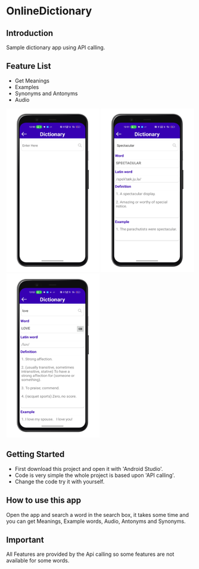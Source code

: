 # OnlineDictionary

## Introduction
 Sample dictionary app using API calling.
 
 ## Feature List
 * Get Meanings
 * Examples
 * Synonyms and Antonyms
 * Audio
 
 <img src="/Screenshots/Screenshot4.PNG" width="250"/> <img src="/Screenshots/Screenshot5.PNG" width="250"/> <img src="/Screenshots/Screenshot6.PNG" width="250"/>
 
 ## Getting Started
 * First download this project and open it with 'Android Studio'.
 * Code is very simple the whole project is based upon 'API calling'.
 * Change the code try it with yourself.

## How to use this app
Open the app and search a word in the search box, it takes some time and you can get Meanings, Example words, Audio, Antonyms and Synonyms.

## Important
All Features are provided by the Api calling so some features are not available for some words.
